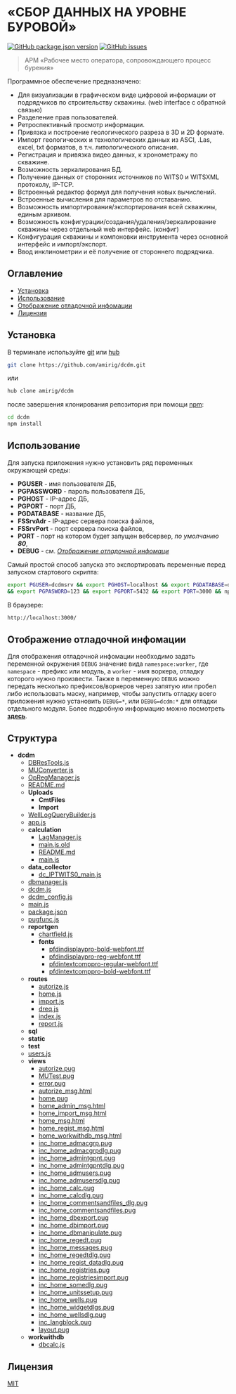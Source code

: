 # «СБОР ДАННЫХ НА УРОВНЕ БУРОВОЙ»
[![GitHub package.json version](https://img.shields.io/github/package-json/v/n19htz/readme-dcdm.svg)](https://github.com/n19htz/readme-dcdm/blob/master/package.json)
[![GitHub issues](https://img.shields.io/github/issues/n19htz/readme-dcdm.svg)](https://github.com/n19htz/readme-dcdm/issues)
> АРМ «Рабочее место оператора, сопровождающего процесс бурения»

Программное обеспечение предназначено:
 * Для визуализации в графическом виде цифровой информации от подрядчиков по строительству скважины. (web interface c обратной связью)
 * Разделение прав пользователей.
 * Ретроспективный просмотр информации.
 * Привязка и построение геологического разреза в 3D и 2D формате.
 * Импорт геологических и технологических данных из ASCI, .Las, excel, txt форматов, в т.ч. литологического описания.
 * Регистрация и привязка видео данных, к хронометражу по скважине.
 * Возможность зеркалирования БД.
 * Получение данных от сторонних источников по WITS0 и WITSXML протоколу, IP-TCP.
 * Встроенный редактор формул для получения новых вычислений.
 * Встроенные вычисления для параметров по отставанию.
 * Возможность импортирования/экспортирования всей скважины, единым архивом.
 * Возможность конфигурации/создания/удаления/зеркалирование скважины через отдельный web интерфейс. (конфиг)
 * Конфигурация скважины и компоновки инструмента через основной интерфейс и импорт/экспорт.
 * Ввод инклинометрии и её получение от стороннего подрядчика.

## Оглавление
- [Установка](#установка)
- [Использование](#использование)
- [Отображение отладочной инфомации](#отображение-отладочной-инфомации)
- [Лицензия](#лицензия)

## Установка
В терминале используйте [git](https://git-scm.com) или [hub](https://hub.github.com)

```bash
git clone https://github.com/amirig/dcdm.git
```
или
```bash
hub clone amirig/dcdm
```
после завершения клонирования репозитория при помощи [npm](https://docs.npmjs.com):

```bash
cd dcdm
npm install
```

## Использование
Для запуска приложения нужно установить ряд переменных окружающей среды:
- **PGUSER** - имя пользователя ДБ,
- **PGPASSWORD** - пароль пользователя ДБ,
- **PGHOST** - IP-адрес ДБ,
- **PGPORT** - порт ДБ,
- **PGDATABASE** - название ДБ,
- **FSSrvAdr** - IP-адрес сервера поиска файлов,
- **FSSrvPort** - порт сервера поиска файлов,
- **PORT** - порт на котором будет запущен вебсервер, _по умолчанию **80**_,
- **DEBUG** - см. _[Отображение отладочной инфомаци](#отображение-отладочной-инфомации)_

Самый простой способ запуска это экспортировать переменные перед запуском стартового скрипта:
```bash
export PGUSER=dcdmsrv && export PGHOST=localhost && export PGDATABASE=dcdm
&& export PGPASWORD=123 && export PGPORT=5432 && export PORT=3000 && npm run start
```

В браузере:
```bash
http://localhost:3000/
```

## Отображение отладочной инфомации
Для отображения отладочной инфомации необходимо задать 
переменной окружения `DEBUG` значение вида `namespace:worker`, где `namespace` - 
префикс или модуль, a `worker` - имя воркера, отладку которого нужно произвести. Также в переменную `DEBUG` можно передать 
несколько префиксов/воркеров
через запятую или пробел либо использовать маску, например, чтобы запустить отладку всего приложения
нужно установить `DEBUG=*`, или `DEBUG=dcdm:*` для отладки отдельного модуля. Более подробную информацию можно посмотреть **[здесь](https://github.com/visionmedia/debug)**.

## Структура
- __dcdm__
  - [DBResTools.js](dcdm/DBResTools.js)
  - [MUConverter.js](dcdm/MUConverter.js)
  - [OpRegManager.js](dcdm/OpRegManager.js)
  - [README.md](dcdm/README.md)
  - __Uploads__
    - __CmtFiles__
    - __Import__
  - [WellLogQueryBuilder.js](dcdm/WellLogQueryBuilder.js)
  - [app.js](dcdm/app.js)
  - __calculation__
    - [LagManager.js](dcdm/calculation/LagManager.js)
    - [main.js.old](dcdm/calculation/main.js.old)
    - [README.md](dcdm/calculation/README.md)
    - [main.js](dcdm/calculation/main.js)
  - __data_collector__
    - [dc_IPTWITS0_main.js](dcdm/data_collector/dc_IPTWITS0_main.js)
  - [dbmanager.js](dcdm/dbmanager.js)
  - [dcdm.js](dcdm/dcdm.js)
  - [dcdm_config.js](dcdm/dcdm_config.js)
  - [main.js](dcdm/main.js)
  - [package.json](dcdm/package.json)
  - [pugfunc.js](dcdm/pugfunc.js)
  - __reportgen__
    - [chartfield.js](dcdm/reportgen/chartfield.js)
    - __fonts__
      - [pfdindisplaypro-bold-webfont.ttf](dcdm/reportgen/fonts/pfdindisplaypro-bold-webfont.ttf)
      - [pfdindisplaypro-reg-webfont.ttf](dcdm/reportgen/fonts/pfdindisplaypro-reg-webfont.ttf)
      - [pfdintextcomppro-regular-webfont.ttf](dcdm/reportgen/fonts/pfdintextcomppro-regular-webfont.ttf)
      - [pfdintextcomppro-bold-webfont.ttf](dcdm/reportgen/fonts/pfdintextcomppro-bold-webfont.ttf)
  - __routes__
    - [autorize.js](dcdm/routes/autorize.js)
    - [home.js](dcdm/routes/home.js)
    - [import.js](dcdm/routes/import.js)
    - [dreq.js](dcdm/routes/dreq.js)
    - [index.js](dcdm/routes/index.js)
    - [report.js](dcdm/routes/report.js)
  - __sql__
  - __static__
  - __test__
  - [users.js](dcdm/users.js)
  - __views__
    - [autorize.pug](dcdm/views/autorize.pug)
    - [MUTest.pug](dcdm/views/MUTest.pug)
    - [error.pug](dcdm/views/error.pug)
    - [autorize_msg.html](dcdm/views/autorize_msg.html)
    - [home.pug](dcdm/views/home.pug)
    - [home_admin_msg.html](dcdm/views/home_admin_msg.html)
    - [home_import_msg.html](dcdm/views/home_import_msg.html)
    - [home_msg.html](dcdm/views/home_msg.html)
    - [home_regist_msg.html](dcdm/views/home_regist_msg.html)
    - [home_workwithdb_msg.html](dcdm/views/home_workwithdb_msg.html)
    - [inc_home_admacgrp.pug](dcdm/views/inc_home_admacgrp.pug)
    - [inc_home_admacgrpdlg.pug](dcdm/views/inc_home_admacgrpdlg.pug)
    - [inc_home_admintgpnt.pug](dcdm/views/inc_home_admintgpnt.pug)
    - [inc_home_admintgpntdlg.pug](dcdm/views/inc_home_admintgpntdlg.pug)
    - [inc_home_admusers.pug](dcdm/views/inc_home_admusers.pug)
    - [inc_home_admusersdlg.pug](dcdm/views/inc_home_admusersdlg.pug)
    - [inc_home_calc.pug](dcdm/views/inc_home_calc.pug)
    - [inc_home_calcdlg.pug](dcdm/views/inc_home_calcdlg.pug)
    - [inc_home_commentsandfiles_dlg.pug](dcdm/views/inc_home_commentsandfiles_dlg.pug)
    - [inc_home_commentsandfiles.pug](dcdm/views/inc_home_commentsandfiles.pug)
    - [inc_home_dbexport.pug](dcdm/views/inc_home_dbexport.pug)
    - [inc_home_dbimport.pug](dcdm/views/inc_home_dbimport.pug)
    - [inc_home_dbmanipulate.pug](dcdm/views/inc_home_dbmanipulate.pug)
    - [inc_home_regedt.pug](dcdm/views/inc_home_regedt.pug)
    - [inc_home_messages.pug](dcdm/views/inc_home_messages.pug)
    - [inc_home_regedtdlg.pug](dcdm/views/inc_home_regedtdlg.pug)
    - [inc_home_regist_datadlg.pug](dcdm/views/inc_home_regist_datadlg.pug)
    - [inc_home_registries.pug](dcdm/views/inc_home_registries.pug)
    - [inc_home_registriesimport.pug](dcdm/views/inc_home_registriesimport.pug)
    - [inc_home_somedlg.pug](dcdm/views/inc_home_somedlg.pug)
    - [inc_home_unitssetup.pug](dcdm/views/inc_home_unitssetup.pug)
    - [inc_home_wells.pug](dcdm/views/inc_home_wells.pug)
    - [inc_home_widgetdlgs.pug](dcdm/views/inc_home_widgetdlgs.pug)
    - [inc_home_wellsdlg.pug](dcdm/views/inc_home_wellsdlg.pug)
    - [inc_langblock.pug](dcdm/views/inc_langblock.pug)
    - [layout.pug](dcdm/views/layout.pug)
  - __workwithdb__
    - [dbcalc.js](dcdm/workwithdb/dbcalc.js)

## Лицензия
[MIT](https://choosealicense.com/licenses/mit/)
